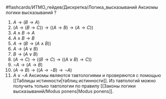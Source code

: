 #flashcards/ИТМО_гейдев/Дискретка/Логика_высказываний 
Аксиомы логики высказываний
?
1. $A \to (B \to A)$
2. $(A \to (B \to C)) \to ((A \to B) \to (A \to C))$
3. $A \wedge B \to A$
4. $A \wedge B \to B$
5. $A \to (B \to (A \wedge B))$
6. $A \to (A \vee B)$
7. $B \to (A \vee B)$
8. $(A \to C) \to ((B \to C) \to ((A \vee B) \to C))$
9. $\lnot A \to (A \to B)$
10. $(A \to B) \to ((A \to \lnot B) \to \lnot A)$
11. $A \vee \lnot A$
Аксиомы являются тавтологиями и проверяются с помощью [[Таблицы истинности|таблиц истинности]]. Из тавтологий можно получить только тавтологии по правилу [[Законы логики высказываний/Modus ponens|Modus ponens]].
